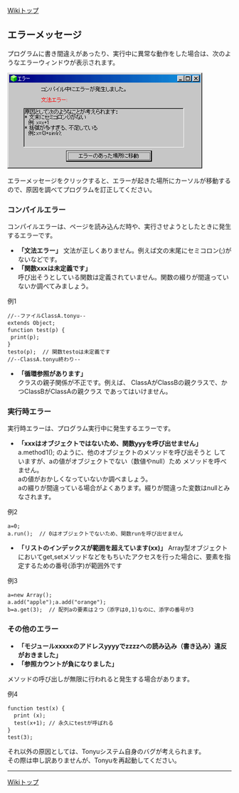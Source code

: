 
[Wikiトップ](./)

## エラーメッセージ

プログラムに書き間違えがあったり、実行中に異常な動作をした場合は、次のようなエラーウィンドウが表示されます。  

![errwnd.png](./img/errwnd.png)

エラーメッセージをクリックすると、エラーが起きた場所にカーソルが移動するので、原因を調べてプログラムを訂正してください。  

### コンパイルエラー
コンパイルエラーは、ページを読み込んだ時や、実行させようとしたときに発生するエラーです。  

- **「文法エラー」**
文法が正しくありません。例えば文の末尾にセミコロン(;)がないなどです。
- **「関数xxxは未定義です」**  
呼び出そうとしている関数は定義されていません。関数の綴りが間違っていないか調べてみましょう。  

例1
```
//--ファイルClassA.tonyu--
extends Object;
function test(p) {
 print(p);
}
testo(p);  // 関数testoは未定義です
//--ClassA.tonyu終わり--
```
- **「循環参照があります」**  
クラスの親子関係が不正です。例えば、 ClassAがClassBの親クラスで、かつClassBがClassAの親クラス であってはいけません。  

### 実行時エラー
実行時エラーは、プログラム実行中に発生するエラーです。  

- **「xxxはオブジェクトではないため、関数yyyを呼び出せません」**
a.method1(); のように、他のオブジェクトのメソッドを呼び出そうと していますが、aの値がオブジェクトでない（数値やnull）ため メソッドを呼べません。  
aの値がおかしくなっていないか調べましょう。  
aの綴りが間違っている場合がよくあります。綴りが間違った変数はnullとみなされます。

例2
```
a=0;
a.run();  // 0はオブジェクトでないため、関数runを呼び出せません
```
- **「リストのインデックスが範囲を超えています(xx)」**
Array型オブジェクトにおいてget,setメソッドなどをもちいたアクセスを行った場合に、要素を指定するための番号(添字)が範囲外です

例3
```
a=new Array();
a.add("apple");a.add("orange");
b=a.get(3);  // 配列aの要素は２つ（添字は0,1)なのに、添字の番号が3
```
### その他のエラー
- **「モジュールxxxxxのアドレスyyyyでzzzzへの読み込み（書き込み）違反がおきました」**  
- **「参照カウントが負になりました」**  

メソッドの呼び出しが無限に行われると発生する場合があります。  

例4
```
function test(x) {
  print (x);
  test(x+1); // 永久にtestが呼ばれる
} 
test(3);
```
それ以外の原因としては、Tonyuシステム自身のバグが考えられます。  
その際は申し訳ありませんが、Tonyuを再起動してください。

***

[Wikiトップ](./)

